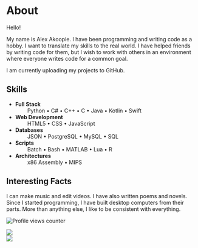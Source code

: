 # About

Hello!

My name is Alex Akoopie. I have been programming and writing code as a hobby. I want to translate my skills to the real world. I have helped friends by writing code for them, but I wish to work with others in an environment where everyone writes code for a common goal.

I am currently uploading my projects to GitHub.

## Skills

* **Full Stack**<br>
&nbsp;&nbsp;&nbsp;&nbsp;&nbsp;&nbsp;&nbsp;&nbsp;Python • C# • C++ • C • Java • Kotlin • Swift
* **Web Development**<br>
&nbsp;&nbsp;&nbsp;&nbsp;&nbsp;&nbsp;&nbsp;&nbsp;HTML5 • CSS • JavaScript
* **Databases**<br>
&nbsp;&nbsp;&nbsp;&nbsp;&nbsp;&nbsp;&nbsp;&nbsp;JSON • PostgreSQL • MySQL • SQL
* **Scripts**<br>
&nbsp;&nbsp;&nbsp;&nbsp;&nbsp;&nbsp;&nbsp;&nbsp;Batch • Bash • MATLAB • Lua • R
* **Architectures**<br>
&nbsp;&nbsp;&nbsp;&nbsp;&nbsp;&nbsp;&nbsp;&nbsp;x86 Assembly • MIPS

## Interesting Facts

I can make music and edit videos. I have also written poems and novels. Since I started programming, I have built desktop computers from their parts. More than anything else, I like to be consistent with everything.

![Profile views counter](https://komarev.com/ghpvc/?username=MisansProducts&style=plastic "Profile views counter")

<a href="https://github.com/anuraghazra/github-readme-stats">
  <img src="https://github-readme-stats.vercel.app/api?username=MisansProducts&hide=stars&show_icons=true&theme=radical"/>
</a>

<br>

<a href="https://github.com/anuraghazra/convoychat">
  <img src="https://github-readme-stats.vercel.app/api/top-langs/?username=MisansProducts&layout=compact&theme=radical&langs_count=10"/>
</a>
